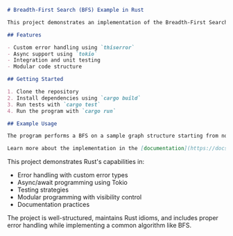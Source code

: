 ```markdown
# Breadth-First Search (BFS) Example in Rust

This project demonstrates an implementation of the Breadth-First Search (BFS) algorithm in Rust. The implementation includes error handling, async/await patterns, and comprehensive testing.

## Features

- Custom error handling using `thiserror`
- Async support using `tokio`
- Integration and unit testing
- Modular code structure

## Getting Started

1. Clone the repository
2. Install dependencies using `cargo build`
3. Run tests with `cargo test`
4. Run the program with `cargo run`

## Example Usage

The program performs a BFS on a sample graph structure starting from node 0. The graph is represented as an adjacency list. The output shows the nodes visited at each level.

Learn more about the implementation in the [documentation](https://docs.rs/bfs_example).
```

This project demonstrates Rust's capabilities in:
- Error handling with custom error types
- Async/await programming using Tokio
- Testing strategies
- Modular programming with visibility control
- Documentation practices

The project is well-structured, maintains Rust idioms, and includes proper error handling while implementing a common algorithm like BFS.